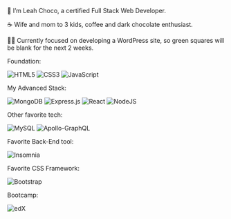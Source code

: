 :dizzy: I’m Leah Choco, a certified Full Stack Web Developer.

:coffee: Wife and mom to 3 kids, coffee and dark chocolate enthusiast.

:woman_student: Currently focused on developing a WordPress site, so green squares will be blank for the next 2 weeks.

Foundation: 

![HTML5](https://img.shields.io/badge/html5-%23E34F26.svg?style=for-the-badge&logo=html5&logoColor=white)
![CSS3](https://img.shields.io/badge/css3-%231572B6.svg?style=for-the-badge&logo=css3&logoColor=white)
![JavaScript](https://img.shields.io/badge/javascript-%23323330.svg?style=for-the-badge&logo=javascript&logoColor=%23F7DF1E)

My Advanced Stack: 

![MongoDB](https://img.shields.io/badge/MongoDB-%234ea94b.svg?style=for-the-badge&logo=mongodb&logoColor=white)
![Express.js](https://img.shields.io/badge/express.js-%23404d59.svg?style=for-the-badge&logo=express&logoColor=%2361DAFB)
![React](https://img.shields.io/badge/react-%2320232a.svg?style=for-the-badge&logo=react&logoColor=%2361DAFB)
![NodeJS](https://img.shields.io/badge/node.js-6DA55F?style=for-the-badge&logo=node.js&logoColor=white)

Other favorite tech: 

![MySQL](https://img.shields.io/badge/mysql-%2300f.svg?style=for-the-badge&logo=mysql&logoColor=white)
![Apollo-GraphQL](https://img.shields.io/badge/-ApolloGraphQL-311C87?style=for-the-badge&logo=apollo-graphql)


Favorite Back-End tool:

![Insomnia](https://img.shields.io/badge/Insomnia-black?style=for-the-badge&logo=insomnia&logoColor=5849BE)

Favorite CSS Framework:

![Bootstrap](https://img.shields.io/badge/bootstrap-%23563D7C.svg?style=for-the-badge&logo=bootstrap&logoColor=white)

Bootcamp:

![edX](https://img.shields.io/badge/edX-%2302262B.svg?style=for-the-badge&logo=edX&logoColor=white)






<!---
leah-choco/leah-choco is a ✨ special ✨ repository because its `README.md` (this file) appears on your GitHub profile.
You can click the Preview link to take a look at your changes.
--->
